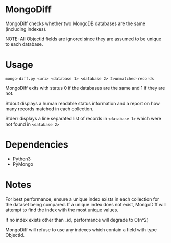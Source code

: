 # MongoDiff

MongoDiff checks whether two MongoDB databases are the same (including indexes).

NOTE: All ObjectId fields are ignored since they are assumed to be unique to each database.

# Usage
`mongo-diff.py <uri> <database 1> <database 2> 2>unmatched-records`

MongoDiff exits with status 0 if the databases are the same and 1 if they are not.

Stdout displays a human readable status information and a report on
how many records matched in each collection.

Stderr displays a line separated list of records in `<database 1>`
which were not found in `<database 2>`

# Dependencies

- Python3
- PyMongo

# Notes

For best performance, ensure a unique index exists in each collection for the dataset being compared. If a unique index does not exist, MongoDiff will attempt to find the index with the most unique values.

If no index exists other than \_id, performance will degrade to O(n^2)

MongoDiff will refuse to use any indexes which contain a field with type ObjectId.
